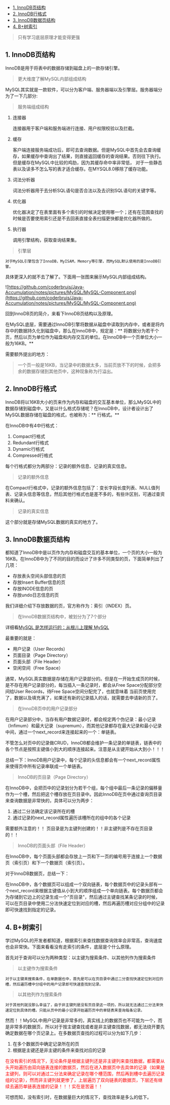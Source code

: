 <!-- TOC -->
- [1. InnoDB页结构](#1-innodb页结构)
- [2. InnoDB行格式](#2-innodb行格式)
- [3. InnoDB数据页结构](#3-InnoDB数据页结构)
- [4. B+树索引](#4-B+树索引)


<!-- /TOC -->

> 只有学习底层原理才能变得更强

## 1. InnoDB页结构

InnoDB是用于将表中的数据存储到磁盘上的一款存储引擎。

> 更大维度了解MySQL内部组成结构

MySQL其实就是一款软件，可以分为客户端、服务器端以及引擎层。服务器端分为了一下几部分:

> 服务端组成结构

1. 连接器
    
    连接器用于客户端和服务端进行连接、用户权限校验以及拦截。

2. 缓存

    客户端连接服务端成功后，即可去查询数据。但是MySQL中首先会去查询缓存，如果缓存中查询出了结果，则直接返回缓存的查询结果。否则往下执行。但是缓存在MySQL中比较的鸡肋，因为其缓存命中率非常低，
    对于一些静态表以及读多不怎么写的表才适合缓存。在MYSQL8.0移除了缓存功能。
    
3. 词法分析器

    词法分析器用于去分析SQL语句是否合法以及去识别SQL语句的关键字等。
    
4. 优化器

    优化器决定了在表里面有多个索引的时候决定使用哪一个；还有在范围查找的时候是否要使用索引还是不去回表直接全表扫描更快都是优化器所做的。

5. 执行器

    调用引擎结构，获取查询结果集。

> 引擎层

    对于MySQL引擎包含了InnoDB，MyISAM，Memory等引擎，而MySQL默认使用的是InnoDB引擎。   

具体更深入的就不去了解了。下面用一张图来展示MySQL内部组成结构。

![https://github.com/coderbruis/Java-Accumulation/notes/pictures/MySQL/MySQL-Component.png](https://github.com/coderbruis/Java-Accumulation/notes/pictures/MySQL/MySQL-Component.png)

回到InnoDB页的简介，来看下InnoDB页结构以及原理。

在MySQL底层，需要通过InnoDB引擎将数据从磁盘中读取到内存中，或者是将内存中的数据持久化到磁盘中，那么在InnoDB中，规定是：** 将数据分为若干个页，然后以页为单位作为磁盘和内存交互的单位。在InnoDB中一个页单位大小一般为16KB。** 

需要额外提出的地方：

> 一个页一般是16KB，当记录中的数据太多，当前页放不下的时候，会把多余的数据存储到其他页中，这种现象称为行溢出。

## 2. InnoDB行格式

InnoDB将以16KB大小的页来作为内存和磁盘的交互基本单位，那么MySQL中的数据存储到磁盘中，又是以什么格式存储呢？在InnoDB中，设计者设计出了MySQL数据存储在磁盘的格式，也被称为：** 行格式。**

在InnoDB中有4中行格式：

1. Compact行格式
2. Redundant行格式
3. Dynamic行格式
4. Compressed行格式

每个行格式都分为两部分：记录的额外信息、记录的真实信息。

> 记录的额外信息

在Compact行格式中，记录的额外信息包括了：变长字段长度列表、NULL值列表、记录头信息等信息，然后其他行格式也是差不多的，有些许区别，可通过查资料来确认。

> 记录的真实信息

这个部分就是存储MySQL数据的真实的地方了。

## 3. InnoDB数据页结构

都知道了InnoDB中是以页作为内存和磁盘交互的基本单位，一个页的大小一般为16KB。在InnoDB中为了不同的目的而设计了许多不同类型的页，下面简单列出了几项：

- 存放表头空间头部信息的页
- 存放Insert Buffer信息的页
- 存放INODE信息的页
- 存放undo日志信息的页

我们详细介绍下存放数据的页，官方称作为：索引（INDEX）页。

> 在InnoDB数据页结构中，被划分为了7个部分

详细看[MySQL 是怎样运行的：从根儿上理解 MySQL](https://juejin.im/book/6844733769996304392/section/6844733770046636046)

最重要的就是：
- 用户记录（User Records）
- 页面目录（Page Directory）
- 页面头部（File Header）
- 空闲空间（Free Space）

通常，MySQL真实数据是存储在用户记录部分的。但是在一开始生成页的时候，是不存在用户记录部分的，每当插入一条记录时，都会从Free Space分配部分空间给User Records，待Free Space空间分配完了，也就意味着
当前页使用完了，数据以及填充满了，如果还有新的记录插入的话，就需要去申请新的页了。


> 在InnoDB页中的用户记录部分

在用户记录部分中，当存有用户数据记录时，都会规定两个伪记录：最小记录（Infimum）和最大记录（supremum），而其他记录都存在最大记录和最小记录中间，通过一个next_record来连接起来的一个：单链表。

不管怎么对页中的记录做CRUD，InnoDB都会维护一条记录的单链表，链表中的各个节点是按照主键值小到大的顺序连接起来。注意是从主键开始从大到小！！！

总结一下：InnoDB用户记录中，每个记录的头信息都会有一个next_record属性来使得页中所有记录串联成一个单链表。

> InnoDB的页目录（Page Directory）

在InnoDB中，会把页中的记录划分为若干个组，每个组中最后一条记录的偏移量作为一个槽，然后把这个槽存放在页目录中。因此InnoDB在页中通过查询页目录来查询数据是非常快的，具体可以分为两步：
1. 通过二分法确定该记录所在的槽
2. 通过记录的next_record属性遍历该槽所在的组中的各个记录

需要额外注意的！！ 页目录是为主键列创建的！！非主键列是不存在页目录的！！

> InnoDB的页面头部（File Header）

在InnoDB中，每个页面头部都会存放上一页和下一页的编号用于连接上一个数据页（索引页）和下一个数据页（索引页）。


对于InnoDB数据页，总结一下：

在InnoDB中，各个数据页可以组成一个双向链表，每个数据页中的记录头部有一个next_record来根据主键值从小到大的顺序组成一个单向链表。每个数据页都会为存储到它边上的记录生成一个"页目录"，然后通过主键查找某条记录的时候，
可以在页目录中使用二分法快速定位到对应的槽，然后再遍历槽对应分组中的记录即可快速找到指定的记录。

## 4. B+树索引

学过MySQL的开发者都知道，根据索引来查找数据查询效率会非常高，查询速度也会非常快。下面来看看没有走索引的条件，底层是个什么原理。

首先对于查询可以分为两种类型：以主键为搜索条件、以其他列作为搜索条件

> 以主键作为搜索条件

    对于以主键来搜索条件，在单数据也中，首先是可以在页目录中通过二分查找快速定位到对应的槽，然后遍历槽中分组中的用户记录即可快速查找到记录。

> 以其他列作为搜索条件

    对于其他列就没那么幸运了，由于非主键列是没有页目录这一项的，所以就无法通过二分法来快速定位到具体的槽。只能从页中的最小记录开始遍历页中的单链表来查询每条记录。
    
然而！！MySQL中用户记录是非常多的，真实线上的数据页也不可能为一个，而是非常多的数据页，所以对于按主键查找或者是非主键查找数据，都无法绕开要先确定数据在哪个页记录上。在多数据页查找的过程可以分为如下几步：

1. 在多个数据页中确定记录所在的页
2. 根据是主键还是非主键的条件来查找对应的记录

<span style='color:red;'>
    在没有索引的情况下，无论条件是根据主键列还是非主键列来查找数据，都需要从头开始遍历由双向链表连接的数据页，然后在进入数据页中去具体的记录（如果是主键列，则可以对通过二分法来确定记录在哪个槽范围，然后再到槽中去遍历记录组的记录），然而非主键列就更惨了，上层遍历了双向链表的数据页，下层还有继续去遍历单链表连接的记录！！！实在是苦逼！！
</span>

可想而知，没有索引时，在数据量巨大的情况下，查找效率是多么的低下。

